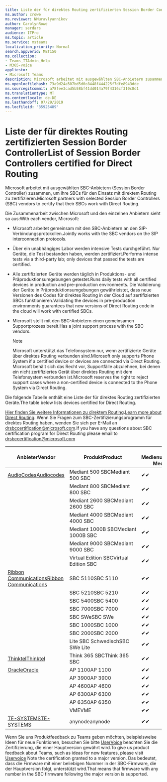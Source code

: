 ```yaml
---
title: Liste der für direktes Routing zertifizierten Session Border Controller
ms.author: crowe
ms.reviewer: NMuravlyannikov
author: CarolynRowe
manager: serdars
audience: ITPro
ms.topic: article
ms.service: msteams
localization_priority: Normal
search.appverid: MET150
ms.collection:
- Teams_ITAdmin_Help
- M365-voice
appliesto:
- Microsoft Teams
description: Microsoft arbeitet mit ausgewählten SBC-Anbietern zusammen, um ihre SBCs für den Einsatz mit direktem Routing zu zertifizieren.
ms.openlocfilehash: 73a9d24a507bd5d0c8448f444225f7dfe8943dde
ms.sourcegitcommit: a78fee3cad5b58bf41dd014a79f4316cf310c8d1
ms.translationtype: MT
ms.contentlocale: de-DE
ms.lasthandoff: 07/29/2019
ms.locfileid: "35925489"
---
```

# <a name="list-of-session-border-controllers-certified-for-direct-routing"></a><span data-ttu-id="d55a4-103">Liste der für direktes Routing zertifizierten Session Border Controller</span><span class="sxs-lookup"><span data-stu-id="d55a4-103">List of Session Border Controllers certified for Direct Routing</span></span>

<span data-ttu-id="d55a4-104">Microsoft arbeitet mit ausgewählten SBC-Anbietern (Session Border Controller) zusammen, um ihre SBCs für den Einsatz mit direktem Routing zu zertifizieren.</span><span class="sxs-lookup"><span data-stu-id="d55a4-104">Microsoft partners with selected Session Border Controllers (SBC) vendors to certify that their SBCs work with Direct Routing.</span></span> 

<span data-ttu-id="d55a4-105">Die Zusammenarbeit zwischen Microsoft und den einzelnen Anbietern sieht so aus:</span><span class="sxs-lookup"><span data-stu-id="d55a4-105">With each vendor, Microsoft:</span></span> 

- <span data-ttu-id="d55a4-106">Microsoft arbeitet gemeinsam mit den SBC-Anbietern an den SIP-Verbindungsprotokollen.</span><span class="sxs-lookup"><span data-stu-id="d55a4-106">Jointly works with the SBC vendors on the SIP interconnection protocols.</span></span>
- <span data-ttu-id="d55a4-107">Über ein unabhängiges Labor werden intensive Tests durchgeführt. Nur Geräte, die Test bestanden haben, werden zertifiziert.</span><span class="sxs-lookup"><span data-stu-id="d55a4-107">Performs intense tests via a third-party lab; only devices that passed the tests are certified.</span></span> 
- <span data-ttu-id="d55a4-108">Alle zertifizierten Geräte werden täglich in Produktions- und Präproduktionsumgebungen getestet.</span><span class="sxs-lookup"><span data-stu-id="d55a4-108">Runs daily tests with all certified devices in production and pre-production environments.</span></span> <span data-ttu-id="d55a4-109">Die Validierung der Geräte in Präproduktionsumgebungen gewährleistet, dass neue Versionen des Codes für direktes Routing in der Cloud auf zertifizierten SBCs funktionieren.</span><span class="sxs-lookup"><span data-stu-id="d55a4-109">Validating the devices in pre-production environments guarantees that new versions of Direct Routing code in the cloud will work with certified SBCs.</span></span> 
- <span data-ttu-id="d55a4-110">Microsoft stellt mit den SBC-Anbietern einen gemeinsamen Supportprozess bereit.</span><span class="sxs-lookup"><span data-stu-id="d55a4-110">Has a joint support process with the SBC vendors.</span></span>


  > [!NOTE]
  > <span data-ttu-id="d55a4-111">Microsoft unterstützt das Telefonsystem nur, wenn zertifizierte Geräte über direktes Routing verbunden sind.</span><span class="sxs-lookup"><span data-stu-id="d55a4-111">Microsoft only supports Phone System if a certified device or devices are connected via Direct Routing.</span></span> <span data-ttu-id="d55a4-112">Microsoft behält sich das Recht vor, Supportfälle abzulehnen, bei denen ein nicht zertifiziertes Gerät über direktes Routing mit dem Telefonsystem verbunden ist.</span><span class="sxs-lookup"><span data-stu-id="d55a4-112">Microsoft reserves the right to reject support cases where a non-certified device is connected to the Phone System via Direct Routing.</span></span> 

<span data-ttu-id="d55a4-113">Die folgende Tabelle enthält eine Liste der für direktes Routing zertifizierten Geräte.</span><span class="sxs-lookup"><span data-stu-id="d55a4-113">The table below lists devices certified for Direct Routing.</span></span> 

<span data-ttu-id="d55a4-114">[Hier finden Sie weitere Informationen zu direktem Routing](https://aka.ms/dr).</span><span class="sxs-lookup"><span data-stu-id="d55a4-114">[Learn more about Direct Routing](https://aka.ms/dr).</span></span> <span data-ttu-id="d55a4-115">Wenn Sie Fragen zum SBC-Zertifizierungsprogramm für direktes Routing haben, wenden Sie sich per E-Mail an drsbccertification@microsoft.com.</span><span class="sxs-lookup"><span data-stu-id="d55a4-115">If you have any questions about SBC certification program for Direct Routing please email to drsbccertification@microsoft.com</span></span>


|                                                       <span data-ttu-id="d55a4-116">Anbieter</span><span class="sxs-lookup"><span data-stu-id="d55a4-116">Vendor</span></span>                                                        |       <span data-ttu-id="d55a4-117">Produkt</span><span class="sxs-lookup"><span data-stu-id="d55a4-117">Product</span></span>       | <span data-ttu-id="d55a4-118">Ohne Medienumgehung</span><span class="sxs-lookup"><span data-stu-id="d55a4-118">Non-Media Bypass</span></span> | <span data-ttu-id="d55a4-119">Medienumgehung</span><span class="sxs-lookup"><span data-stu-id="d55a4-119">Media Bypass</span></span> | <span data-ttu-id="d55a4-120">Softwareversion</span><span class="sxs-lookup"><span data-stu-id="d55a4-120">Software Version</span></span> |
|---------------------------------------------------------------------------------------------------------------------|---------------------|------------------|--------------|------------------|
| [<span data-ttu-id="d55a4-121">AudioCodes</span><span class="sxs-lookup"><span data-stu-id="d55a4-121">Audiocodes</span></span>](https://www.audiocodes.com/solutions-products/products/products-for-microsoft-365/direct-routing-for-microsoft-teams) |   <span data-ttu-id="d55a4-122">Mediant 500 SBC</span><span class="sxs-lookup"><span data-stu-id="d55a4-122">Mediant 500 SBC</span></span>   |     <span data-ttu-id="d55a4-123">&#10004;</span><span class="sxs-lookup"><span data-stu-id="d55a4-123">&#10004;</span></span>     |   <span data-ttu-id="d55a4-124">&#10004;</span><span class="sxs-lookup"><span data-stu-id="d55a4-124">&#10004;</span></span>    |  <span data-ttu-id="d55a4-125">7,2 a. 250</span><span class="sxs-lookup"><span data-stu-id="d55a4-125">7.20A.250</span></span>   |
|                                                                                                                     |   <span data-ttu-id="d55a4-126">Mediant 800 SBC</span><span class="sxs-lookup"><span data-stu-id="d55a4-126">Mediant 800 SBC</span></span>   |     <span data-ttu-id="d55a4-127">&#10004;</span><span class="sxs-lookup"><span data-stu-id="d55a4-127">&#10004;</span></span>     |   <span data-ttu-id="d55a4-128">&#10004;</span><span class="sxs-lookup"><span data-stu-id="d55a4-128">&#10004;</span></span>     |  <span data-ttu-id="d55a4-129">7,2 a. 250</span><span class="sxs-lookup"><span data-stu-id="d55a4-129">7.20A.250</span></span>   |
|                                                                                                                     |  <span data-ttu-id="d55a4-130">Mediant 2600 SBC</span><span class="sxs-lookup"><span data-stu-id="d55a4-130">Mediant 2600 SBC</span></span>   |     <span data-ttu-id="d55a4-131">&#10004;</span><span class="sxs-lookup"><span data-stu-id="d55a4-131">&#10004;</span></span>     |   <span data-ttu-id="d55a4-132">&#10004;</span><span class="sxs-lookup"><span data-stu-id="d55a4-132">&#10004;</span></span>    |  <span data-ttu-id="d55a4-133">7,2 a. 250</span><span class="sxs-lookup"><span data-stu-id="d55a4-133">7.20A.250</span></span>   |
|                                                                                                                     |  <span data-ttu-id="d55a4-134">Mediant 4000 SBC</span><span class="sxs-lookup"><span data-stu-id="d55a4-134">Mediant 4000 SBC</span></span>   |     <span data-ttu-id="d55a4-135">&#10004;</span><span class="sxs-lookup"><span data-stu-id="d55a4-135">&#10004;</span></span>     |   <span data-ttu-id="d55a4-136">&#10004;</span><span class="sxs-lookup"><span data-stu-id="d55a4-136">&#10004;</span></span>     |  <span data-ttu-id="d55a4-137">7,2 a. 250</span><span class="sxs-lookup"><span data-stu-id="d55a4-137">7.20A.250</span></span>   |
|                                                                                                                     | <span data-ttu-id="d55a4-138">Mediant 1000B SBC</span><span class="sxs-lookup"><span data-stu-id="d55a4-138">Mediant 1000B  SBC</span></span>  |     <span data-ttu-id="d55a4-139">&#10004;</span><span class="sxs-lookup"><span data-stu-id="d55a4-139">&#10004;</span></span>     |   <span data-ttu-id="d55a4-140">Ausstehend</span><span class="sxs-lookup"><span data-stu-id="d55a4-140">Pending</span></span>     |  <span data-ttu-id="d55a4-141">7,2 a. 250</span><span class="sxs-lookup"><span data-stu-id="d55a4-141">7.20A.250</span></span>  |
|                                                                                                                     | <span data-ttu-id="d55a4-142">Mediant 9000 SBC</span><span class="sxs-lookup"><span data-stu-id="d55a4-142">Mediant 9000  SBC</span></span>  |     <span data-ttu-id="d55a4-143">&#10004;</span><span class="sxs-lookup"><span data-stu-id="d55a4-143">&#10004;</span></span>     |   <span data-ttu-id="d55a4-144">&#10004;</span><span class="sxs-lookup"><span data-stu-id="d55a4-144">&#10004;</span></span>     |  <span data-ttu-id="d55a4-145">7,2 a. 250</span><span class="sxs-lookup"><span data-stu-id="d55a4-145">7.20A.250</span></span>   |                                                                       
|                                                                                                                     | <span data-ttu-id="d55a4-146">Virtual Edition SBC</span><span class="sxs-lookup"><span data-stu-id="d55a4-146">Virtual Edition SBC</span></span> |     <span data-ttu-id="d55a4-147">&#10004;</span><span class="sxs-lookup"><span data-stu-id="d55a4-147">&#10004;</span></span>     |   <span data-ttu-id="d55a4-148">&#10004;</span><span class="sxs-lookup"><span data-stu-id="d55a4-148">&#10004;</span></span>     |  <span data-ttu-id="d55a4-149">7,2 a. 250</span><span class="sxs-lookup"><span data-stu-id="d55a4-149">7.20A.250</span></span> |
|  [<span data-ttu-id="d55a4-150">Ribbon Communications</span><span class="sxs-lookup"><span data-stu-id="d55a4-150">Ribbon Communications</span></span>](https://ribboncommunications.com/solutions/enterprise-solutions/microsoft-skype-business)  |      <span data-ttu-id="d55a4-151">SBC 5110</span><span class="sxs-lookup"><span data-stu-id="d55a4-151">SBC 5110</span></span>       |     <span data-ttu-id="d55a4-152">&#10004;</span><span class="sxs-lookup"><span data-stu-id="d55a4-152">&#10004;</span></span>     |   <span data-ttu-id="d55a4-153">&#10004;</span><span class="sxs-lookup"><span data-stu-id="d55a4-153">&#10004;</span></span>    |       <span data-ttu-id="d55a4-154">V6.2</span><span class="sxs-lookup"><span data-stu-id="d55a4-154">V6.2</span></span>       |
|                                                                                                                     |      <span data-ttu-id="d55a4-155">SBC 5210</span><span class="sxs-lookup"><span data-stu-id="d55a4-155">SBC 5210</span></span>       |     <span data-ttu-id="d55a4-156">&#10004;</span><span class="sxs-lookup"><span data-stu-id="d55a4-156">&#10004;</span></span>     |  <span data-ttu-id="d55a4-157">&#10004;</span><span class="sxs-lookup"><span data-stu-id="d55a4-157">&#10004;</span></span>    |       <span data-ttu-id="d55a4-158">V6.2</span><span class="sxs-lookup"><span data-stu-id="d55a4-158">V6.2</span></span>       |
|                                                                                                                     |      <span data-ttu-id="d55a4-159">SBC 5400</span><span class="sxs-lookup"><span data-stu-id="d55a4-159">SBC 5400</span></span>       |     <span data-ttu-id="d55a4-160">&#10004;</span><span class="sxs-lookup"><span data-stu-id="d55a4-160">&#10004;</span></span>     |   <span data-ttu-id="d55a4-161">&#10004;</span><span class="sxs-lookup"><span data-stu-id="d55a4-161">&#10004;</span></span>   |       <span data-ttu-id="d55a4-162">V6.2</span><span class="sxs-lookup"><span data-stu-id="d55a4-162">V6.2</span></span>       |
|                                                                                                                     |      <span data-ttu-id="d55a4-163">SBC 7000</span><span class="sxs-lookup"><span data-stu-id="d55a4-163">SBC 7000</span></span>       |     <span data-ttu-id="d55a4-164">&#10004;</span><span class="sxs-lookup"><span data-stu-id="d55a4-164">&#10004;</span></span>     |   <span data-ttu-id="d55a4-165">&#10004;</span><span class="sxs-lookup"><span data-stu-id="d55a4-165">&#10004;</span></span>    |       <span data-ttu-id="d55a4-166">V6.2</span><span class="sxs-lookup"><span data-stu-id="d55a4-166">V6.2</span></span>       |
|                                                                                                                     |       <span data-ttu-id="d55a4-167">SBC SWe</span><span class="sxs-lookup"><span data-stu-id="d55a4-167">SBC SWe</span></span>       |     <span data-ttu-id="d55a4-168">&#10004;</span><span class="sxs-lookup"><span data-stu-id="d55a4-168">&#10004;</span></span>     |   <span data-ttu-id="d55a4-169">&#10004;</span><span class="sxs-lookup"><span data-stu-id="d55a4-169">&#10004;</span></span>   |       <span data-ttu-id="d55a4-170">V6.2</span><span class="sxs-lookup"><span data-stu-id="d55a4-170">V6.2</span></span>       |
|                                                                                                                     |      <span data-ttu-id="d55a4-171">SBC 1000</span><span class="sxs-lookup"><span data-stu-id="d55a4-171">SBC 1000</span></span>       |     <span data-ttu-id="d55a4-172">&#10004;</span><span class="sxs-lookup"><span data-stu-id="d55a4-172">&#10004;</span></span>     |   <span data-ttu-id="d55a4-173">&#10004;</span><span class="sxs-lookup"><span data-stu-id="d55a4-173">&#10004;</span></span>    |      <span data-ttu-id="d55a4-174">v8.0.1</span><span class="sxs-lookup"><span data-stu-id="d55a4-174">v8.0.1</span></span>     |
|                                                                                                                     |      <span data-ttu-id="d55a4-175">SBC 2000</span><span class="sxs-lookup"><span data-stu-id="d55a4-175">SBC 2000</span></span>       |     <span data-ttu-id="d55a4-176">&#10004;</span><span class="sxs-lookup"><span data-stu-id="d55a4-176">&#10004;</span></span>     |   <span data-ttu-id="d55a4-177">&#10004;</span><span class="sxs-lookup"><span data-stu-id="d55a4-177">&#10004;</span></span>   |     <span data-ttu-id="d55a4-178">v8.0.1</span><span class="sxs-lookup"><span data-stu-id="d55a4-178">v8.0.1</span></span>     |
|                                                                                                                     |    <span data-ttu-id="d55a4-179">Lite SBC Schwedisch</span><span class="sxs-lookup"><span data-stu-id="d55a4-179">SBC SWe Lite</span></span>     |     <span data-ttu-id="d55a4-180">&#10004;</span><span class="sxs-lookup"><span data-stu-id="d55a4-180">&#10004;</span></span>     |  <span data-ttu-id="d55a4-181">&#10004;</span><span class="sxs-lookup"><span data-stu-id="d55a4-181">&#10004;</span></span>    |      <span data-ttu-id="d55a4-182">v8.0.1</span><span class="sxs-lookup"><span data-stu-id="d55a4-182">v8.0.1</span></span>    |
|                     [<span data-ttu-id="d55a4-183">Thinktel</span><span class="sxs-lookup"><span data-stu-id="d55a4-183">Thinktel</span></span>](https://www.thinktel.ca/services/think-365/think-365-overview/)                      |    <span data-ttu-id="d55a4-184">Think 365 SBC</span><span class="sxs-lookup"><span data-stu-id="d55a4-184">Think 365 SBC</span></span>    |     <span data-ttu-id="d55a4-185">&#10004;</span><span class="sxs-lookup"><span data-stu-id="d55a4-185">&#10004;</span></span>     |   <span data-ttu-id="d55a4-186">Ausstehend</span><span class="sxs-lookup"><span data-stu-id="d55a4-186">Pending</span></span>    |       <span data-ttu-id="d55a4-187">V1.4</span><span class="sxs-lookup"><span data-stu-id="d55a4-187">V1.4</span></span>       |
|                     [<span data-ttu-id="d55a4-188">Oracle</span><span class="sxs-lookup"><span data-stu-id="d55a4-188">Oracle</span></span>](https://www.oracle.com/industries/communications/enterprise-session-border-controller/microsoft.html)                      |    <span data-ttu-id="d55a4-189">AP 1100</span><span class="sxs-lookup"><span data-stu-id="d55a4-189">AP 1100</span></span>      |    <span data-ttu-id="d55a4-190">&#10004;</span><span class="sxs-lookup"><span data-stu-id="d55a4-190">&#10004;</span></span>     |    <span data-ttu-id="d55a4-191">&#10004;</span><span class="sxs-lookup"><span data-stu-id="d55a4-191">&#10004;</span></span>    |   <span data-ttu-id="d55a4-192">8.3.0.0.1</span><span class="sxs-lookup"><span data-stu-id="d55a4-192">8.3.0.0.1</span></span> |
|                                                                                                                    |    <span data-ttu-id="d55a4-193">AP 3900</span><span class="sxs-lookup"><span data-stu-id="d55a4-193">AP 3900</span></span>           |    <span data-ttu-id="d55a4-194">&#10004;</span><span class="sxs-lookup"><span data-stu-id="d55a4-194">&#10004;</span></span>     |    <span data-ttu-id="d55a4-195">&#10004;</span><span class="sxs-lookup"><span data-stu-id="d55a4-195">&#10004;</span></span>   |   <span data-ttu-id="d55a4-196">8.3.0.0.1</span><span class="sxs-lookup"><span data-stu-id="d55a4-196">8.3.0.0.1</span></span>  | 
|                                                                                                                    |      <span data-ttu-id="d55a4-197">AP 4600</span><span class="sxs-lookup"><span data-stu-id="d55a4-197">AP 4600</span></span>         |    <span data-ttu-id="d55a4-198">&#10004;</span><span class="sxs-lookup"><span data-stu-id="d55a4-198">&#10004;</span></span>   |    <span data-ttu-id="d55a4-199">&#10004;</span><span class="sxs-lookup"><span data-stu-id="d55a4-199">&#10004;</span></span>     |     <span data-ttu-id="d55a4-200">8.3.0.0.1</span><span class="sxs-lookup"><span data-stu-id="d55a4-200">8.3.0.0.1</span></span>  |
|                                                                                                                    |      <span data-ttu-id="d55a4-201">AP 6300</span><span class="sxs-lookup"><span data-stu-id="d55a4-201">AP 6300</span></span>         |    <span data-ttu-id="d55a4-202">&#10004;</span><span class="sxs-lookup"><span data-stu-id="d55a4-202">&#10004;</span></span>   |    <span data-ttu-id="d55a4-203">&#10004;</span><span class="sxs-lookup"><span data-stu-id="d55a4-203">&#10004;</span></span>     |     <span data-ttu-id="d55a4-204">8.3.0.0.1</span><span class="sxs-lookup"><span data-stu-id="d55a4-204">8.3.0.0.1</span></span>  |
|                                                                                                                   |      <span data-ttu-id="d55a4-205">AP 6350</span><span class="sxs-lookup"><span data-stu-id="d55a4-205">AP 6350</span></span>           |    <span data-ttu-id="d55a4-206">&#10004;</span><span class="sxs-lookup"><span data-stu-id="d55a4-206">&#10004;</span></span>   |    <span data-ttu-id="d55a4-207">&#10004;</span><span class="sxs-lookup"><span data-stu-id="d55a4-207">&#10004;</span></span>    |     <span data-ttu-id="d55a4-208">8.3.0.0.1</span><span class="sxs-lookup"><span data-stu-id="d55a4-208">8.3.0.0.1</span></span>  |                                             
|                                                                                                                    |      <span data-ttu-id="d55a4-209">VME</span><span class="sxs-lookup"><span data-stu-id="d55a4-209">VME</span></span>           |    <span data-ttu-id="d55a4-210">&#10004;</span><span class="sxs-lookup"><span data-stu-id="d55a4-210">&#10004;</span></span>    |    <span data-ttu-id="d55a4-211">&#10004;</span><span class="sxs-lookup"><span data-stu-id="d55a4-211">&#10004;</span></span>    |     <span data-ttu-id="d55a4-212">8.3.0.0.1</span><span class="sxs-lookup"><span data-stu-id="d55a4-212">8.3.0.0.1</span></span>   |
|                     [<span data-ttu-id="d55a4-213">TE-SYSTEMS</span><span class="sxs-lookup"><span data-stu-id="d55a4-213">TE-SYSTEMS</span></span>](https://www.anynode.de/anynode-and-microsoft-teams/)                               |     <span data-ttu-id="d55a4-214">anynode</span><span class="sxs-lookup"><span data-stu-id="d55a4-214">anynode</span></span>         |     <span data-ttu-id="d55a4-215">&#10004;</span><span class="sxs-lookup"><span data-stu-id="d55a4-215">&#10004;</span></span>   |  <span data-ttu-id="d55a4-216">&#10004;</span><span class="sxs-lookup"><span data-stu-id="d55a4-216">&#10004;</span></span>   |      <span data-ttu-id="d55a4-217">v3.16.2</span><span class="sxs-lookup"><span data-stu-id="d55a4-217">v3.16.2</span></span>      |

<span data-ttu-id="d55a4-218">Wenn Sie uns Produktfeedback zu Teams geben möchten, beispielsweise Ideen für neue Funktionen, besuchen Sie bitte [UserVoice](https://microsoftteams.uservoice.com) beachten Sie die Zertifizierung, die einer Hauptversion gewährt wird.</span><span class="sxs-lookup"><span data-stu-id="d55a4-218">To give us product feedback about Teams, such as ideas for new features, please visit [Uservoice](https://microsoftteams.uservoice.com) Note the certification granted to a major version.</span></span> <span data-ttu-id="d55a4-219">Das bedeutet, dass die Firmware mit einer beliebigen Nummer in der SBC-Firmware, die der Hauptversion folgt, unterstützt wird.</span><span class="sxs-lookup"><span data-stu-id="d55a4-219">That means that firmware with any number in the SBC firmware following the major version is supported.</span></span>
